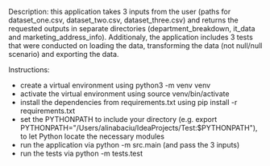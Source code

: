 Description: this application takes 3 inputs from the user (paths for dataset_one.csv, dataset_two.csv, dataset_three.csv) and returns the
requested outputs in separate directories (department_breakdown, it_data and marketing_address_info). Additionaly, the application includes
3 tests that were conducted on loading the data, transforming the data (not null/null scenario) and exporting the data.

Instructions:
- create a virtual environment using python3 -m venv venv
- activate the virtual environment using source venv/bin/activate
- install the dependencies from requirements.txt using pip install -r requirements.txt
- set the PYTHONPATH to include your directory (e.g. export PYTHONPATH="/Users/alinabaciu/IdeaProjects/Test:$PYTHONPATH"), to let Python
locate the necessary modules
- run the application via python -m src.main (and pass the 3 inputs)
- run the tests via python -m tests.test   
